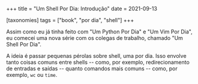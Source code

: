 +++
title = "Um Shell Por Dia: Introdução"
date = 2021-09-13

[taxonomies]
tags = ["book", "por dia", "shell"]
+++

Assim como eu já tinha feito com "Um Python Por Dia" e "Um Vim Por Dia", eu
comecei uma nova série com os colegas de trabalho, chamado "Um Shell Por Dia".

A ideia é passar pequenas pérolas sobre shell, uma por dia. Isso envolve tanto
coisas comuns entre shells -- como, por exemplo, redirecionamento de entradas e
saídas -- quanto comandos mais comuns -- como, por exemplo, `wc` ou `time`.
